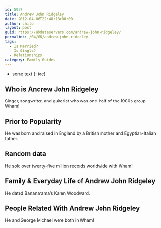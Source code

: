 ```yaml
---
id: 5957
title: Andrew John Ridgeley
date: 2012-04-06T22:48:13+00:00
author: chito
layout: post
guid: https://ukdataservers.com/andrew-john-ridgeley/
permalink: /04/06/andrew-john-ridgeley
tags:
  - Is Married?
  - Is Single?
  - Relationships
category: Family Guides
---
```


* some text
{: toc}
          
          
## Who is  Andrew John Ridgeley
                  
                  
                  
Singer, songwriter, and guitarist who was one-half of the 1980s group Wham!
                  
                
                
                
## Prior to Popularity 
                  
                  
                  
He was born and raised in England by a British mother and Egyptian-Italian father.
                  
                
                
                
## Random data 
                  
                  
                  
He sold over twenty-five million records worldwide with Wham!
                  
                
                
                
## Family & Everyday Life of Andrew John Ridgeley
                  
                  
                  
He dated Bananarama&#8217;s Karen Woodward.
                  
                
                
                
## People Related With  Andrew John Ridgeley
                  
                  
                  
He and George Michael were both in Wham!
                  
                
              
            
          
          
          
    
    
  
